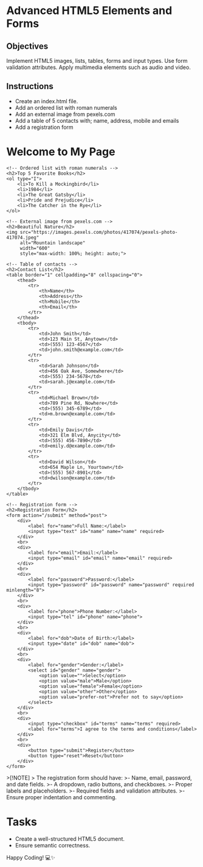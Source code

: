 # Advanced HTML5 Elements and Forms

## Objectives
Implement HTML5 images, lists, tables, forms and input types.
Use form validation attributes.
Apply multimedia elements such as audio and video.

## Instructions

- Create an index.html file.
- Add an ordered list with roman numerals
- Add an external image from pexels.com
- Add a table of 5 contacts with; name, address, mobile and emails
- Add a registration form
<!DOCTYPE html>
<html lang="en">
<head>
    <meta charset="UTF-8">
    <meta name="viewport" content="width=device-width, initial-scale=1.0">
    <title>My HTML Page</title>
</head>
<body>
    <h1>Welcome to My Page</h1>

    <!-- Ordered list with roman numerals -->
    <h2>Top 5 Favorite Books</h2>
    <ol type="I">
        <li>To Kill a Mockingbird</li>
        <li>1984</li>
        <li>The Great Gatsby</li>
        <li>Pride and Prejudice</li>
        <li>The Catcher in the Rye</li>
    </ol>

    <!-- External image from pexels.com -->
    <h2>Beautiful Nature</h2>
    <img src="https://images.pexels.com/photos/417074/pexels-photo-417074.jpeg" 
         alt="Mountain landscape" 
         width="600"
         style="max-width: 100%; height: auto;">

    <!-- Table of contacts -->
    <h2>Contact List</h2>
    <table border="1" cellpadding="8" cellspacing="0">
        <thead>
            <tr>
                <th>Name</th>
                <th>Address</th>
                <th>Mobile</th>
                <th>Email</th>
            </tr>
        </thead>
        <tbody>
            <tr>
                <td>John Smith</td>
                <td>123 Main St, Anytown</td>
                <td>(555) 123-4567</td>
                <td>john.smith@example.com</td>
            </tr>
            <tr>
                <td>Sarah Johnson</td>
                <td>456 Oak Ave, Somewhere</td>
                <td>(555) 234-5678</td>
                <td>sarah.j@example.com</td>
            </tr>
            <tr>
                <td>Michael Brown</td>
                <td>789 Pine Rd, Nowhere</td>
                <td>(555) 345-6789</td>
                <td>m.brown@example.com</td>
            </tr>
            <tr>
                <td>Emily Davis</td>
                <td>321 Elm Blvd, Anycity</td>
                <td>(555) 456-7890</td>
                <td>emily.d@example.com</td>
            </tr>
            <tr>
                <td>David Wilson</td>
                <td>654 Maple Ln, Yourtown</td>
                <td>(555) 567-8901</td>
                <td>dwilson@example.com</td>
            </tr>
        </tbody>
    </table>

    <!-- Registration form -->
    <h2>Registration Form</h2>
    <form action="/submit" method="post">
        <div>
            <label for="name">Full Name:</label>
            <input type="text" id="name" name="name" required>
        </div>
        <br>
        <div>
            <label for="email">Email:</label>
            <input type="email" id="email" name="email" required>
        </div>
        <br>
        <div>
            <label for="password">Password:</label>
            <input type="password" id="password" name="password" required minlength="8">
        </div>
        <br>
        <div>
            <label for="phone">Phone Number:</label>
            <input type="tel" id="phone" name="phone">
        </div>
        <br>
        <div>
            <label for="dob">Date of Birth:</label>
            <input type="date" id="dob" name="dob">
        </div>
        <br>
        <div>
            <label for="gender">Gender:</label>
            <select id="gender" name="gender">
                <option value="">Select</option>
                <option value="male">Male</option>
                <option value="female">Female</option>
                <option value="other">Other</option>
                <option value="prefer-not">Prefer not to say</option>
            </select>
        </div>
        <br>
        <div>
            <input type="checkbox" id="terms" name="terms" required>
            <label for="terms">I agree to the terms and conditions</label>
        </div>
        <br>
        <div>
            <button type="submit">Register</button>
            <button type="reset">Reset</button>
        </div>
    </form>
</body>
</html>
>[!NOTE]
>  The registration form should have:
>- Name, email, password, and date fields.
>- A dropdown, radio buttons, and checkboxes.
>- Proper labels and placeholders.
>- Required fields and validation attributes.
>- Ensure proper indentation and commenting.
 
# Tasks
- Create a well-structured HTML5 document.
- Ensure semantic correctness.

Happy Coding! 💻✨
